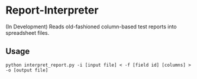 # Report-Interpreter
(In Development) Reads old-fashioned column-based test reports into spreadsheet files.

## Usage
```
python interpret_report.py -i [input file] < -f [field id] [columns] > -o [output file]
```
